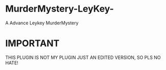 # MurderMystery-LeyKey-
A Advance Leykey MurderMystery
# IMPORTANT
THIS PLUGIN IS NOT MY PLUGIN JUST AN EDITED VERSION,
SO PLS NO HATE!
